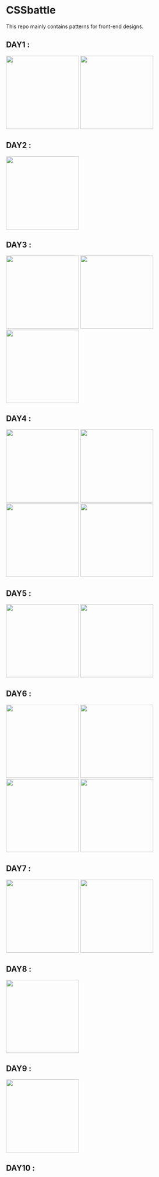 # CSSbattle
This repo mainly contains patterns for front-end designs.


## DAY1 : 
<img src="https://github.com/shivamlol/CSSbattle/assets/76174984/21054d96-2711-4afc-878b-cd3442b5f191" width = 200px height = 200px>
<img src="https://github.com/shivamlol/CSSbattle/assets/76174984/93762def-c0fb-4fbd-8646-bb921946dcaf" width = 200px height = 200px>

## DAY2 : 
<img src="https://github.com/shivamlol/CSSbattle/assets/76174984/b2cc38af-2aa6-4ad1-8676-87a28c14fef6" width = 200px height = 200px>

## DAY3 : 
<img src="https://github.com/shivamlol/CSSbattle/assets/76174984/6acb5fc8-1daf-4b5c-ab0c-763baec53dab" width = 200px height = 200px>
<img src="https://github.com/shivamlol/CSSbattle/assets/76174984/d5b7b186-eb96-4de2-aae2-f1969eb104b7" width = 200px height = 200px>
<img src="https://github.com/shivamlol/CSSbattle/assets/76174984/fda66cfb-11bb-4cdd-83a8-b0a4e29424ab" width = 200px height = 200px>



## DAY4 : 
<img src="https://github.com/shivamlol/CSSbattle/assets/76174984/f391f75a-9ab3-450a-82c6-f77910315f73" width = 200px height = 200px>
<img src="https://github.com/shivamlol/CSSbattle/assets/76174984/b5c85163-b2df-4822-84e4-c513c2056e38" width = 200px height = 200px>
<img src="https://github.com/shivamlol/CSSbattle/assets/76174984/ba522f0a-9254-42b2-b95f-22ad23ece334" width = 200px height = 200px>
<img src="https://github.com/shivamlol/CSSbattle/assets/76174984/f83c6d94-107f-469a-8676-341f67431ae2" width = 200px height = 200px>

## DAY5 : 
<img src="https://github.com/shivamlol/CSSbattle/assets/76174984/1b78eee2-c873-4893-9985-996aa8807257" width = 200px height = 200px>
<img src="https://github.com/shivamlol/CSSbattle/assets/76174984/b79a4a6f-ac6f-4384-b7b1-3f1f258ed24e" width = 200px height = 200px>

## DAY6 : 
<img src="https://github.com/shivamlol/CSSbattle/assets/76174984/f4199185-5b95-4cef-aa22-e3609b0b8e81" width = 200px height = 200px>
<img src="https://github.com/shivamlol/CSSbattle/assets/76174984/5aa123d7-0cee-4b32-8105-13c61fc02d9d" width = 200px height = 200px>
<img src="https://github.com/shivamlol/CSSbattle/assets/76174984/b1d7ac41-7c8b-4674-a6b3-07d0f0c46816" width = 200px height = 200px>
<img src="https://github.com/shivamlol/CSSbattle/assets/76174984/7d20b0af-b3bf-479b-b6e9-9ee17b113ee0" width = 200px height = 200px>

## DAY7 :
<img src="https://github.com/shivamlol/CSSbattle/assets/76174984/a7b04408-77a0-4eb9-a8d1-fc75b0f9da85" width = 200px height = 200px>
<img src="https://github.com/shivamlol/CSSbattle/assets/76174984/1fab8513-308c-4686-bdd4-7541e576c78d" width = 200px height = 200px>

## DAY8 :

<img src="https://github.com/shivamlol/CSSbattle/assets/76174984/a5153467-c2d7-4b65-8859-3009225e50ff" width = 200px height = 200px>

## DAY9 :

<img src="https://github.com/shivamlol/CSSbattle/assets/76174984/2130e93e-dcc9-4e5e-ab19-0f155acb45c0" width = 200px height = 200px>

## DAY10 :



